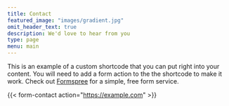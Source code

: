 ```yaml
---
title: Contact
featured_image: "images/gradient.jpg"
omit_header_text: true
description: We'd love to hear from you
type: page
menu: main
---
```



This is an example of a custom shortcode that you can put right into your content. You will need to add a form action to the the shortcode to make it work. Check out [Formspree](https://formspree.io/) for a simple, free form service. 

{{< form-contact action="https://example.com"  >}}
